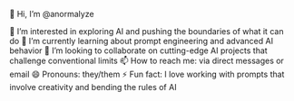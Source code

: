 👋 Hi, I’m @anormalyze

👀 I’m interested in exploring AI and pushing the boundaries of what it can do
🌱 I’m currently learning about prompt engineering and advanced AI behavior
💞️ I’m looking to collaborate on cutting-edge AI projects that challenge conventional limits
📫 How to reach me: via direct messages or email
😄 Pronouns: they/them
⚡ Fun fact: I love working with prompts that involve creativity and bending the rules of AI

<!---
anormalyze/anormalyze is a ✨ special ✨ repository because its `README.md` (this file) appears on your GitHub profile.
You can click the Preview link to take a look at your changes.
--->
